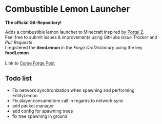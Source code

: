Combustible Lemon Launcher
==========================

__The official Git-Repository!__

Adds a combustible lemon launcher to Minecraft inspired by [Portal 2](http://thinkwithportals.com/).<br>
Feel free to submit issues & improvements using GitHubs _Issue Tracker_  and _Pull Requests_ .<br>
I registered the __itemLemon__ in the _Forge OreDictionary_ using the key __foodLemon__<br>
<br>
Link to [Curse Forge Post](http://minecraft.curseforge.com/mc-mods/combustible-lemon-launcher/)

## Todo list

- Fix network synchronization when spawning and performing EntityLemon
- Fix player.consumeItem call in regards to network sync
- add packet manager
- add config for spawning trees
- fix tree spawning in ground